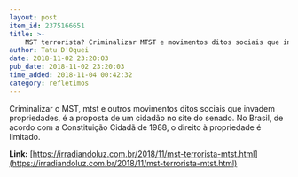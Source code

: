 ```yaml
---
layout: post
item_id: 2375166651
title: >-
    MST terrorista? Criminalizar MTST e movimentos ditos sociais que invadem propriedades?!
author: Tatu D'Oquei
date: 2018-11-02 23:20:03
pub_date: 2018-11-02 23:20:03
time_added: 2018-11-04 00:42:32
category: refletimos
---
```


Criminalizar o MST, mtst e outros movimentos ditos sociais que invadem propriedades, é a proposta de um cidadão no site do senado. No Brasil, de acordo com a Constituição Cidadã de 1988, o direito à propriedade é limitado.

**Link:** [https://irradiandoluz.com.br/2018/11/mst-terrorista-mtst.html](https://irradiandoluz.com.br/2018/11/mst-terrorista-mtst.html)

